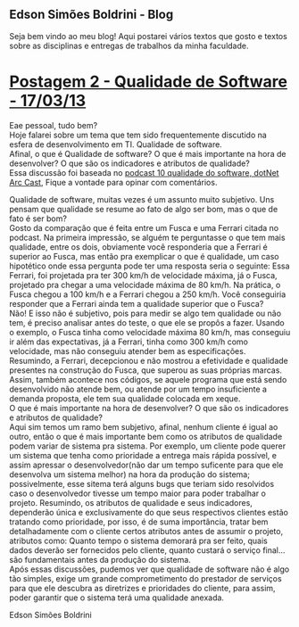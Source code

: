 ﻿## Edson Simões Boldrini - Blog

Seja bem vindo ao meu blog!
Aqui postarei vários textos que gosto e textos sobre as disciplinas e entregas de trabalhos da minha faculdade.<br>

# [Postagem 2 - Qualidade de Software - 17/03/13](https://github.com/edsonsb96/blog/blob/master/Postagem%202%20-%20Qualidade%20de%20Software/Postagem%202%20-%20Qualidade%20de%20Software.md)

Eae pessoal, tudo bem?<br>
Hoje falarei sobre um tema que tem sido frequentemente discutido na esfera de desenvolvimento em TI. Qualidade de software.<br>
Afinal, o que é Qualidade de software? O que é mais importante na hora de desenvolver? O que são os indicadores e atributos de qualidade?<br>
Essa discussão foi baseada no [podcast 10 qualidade do software, dotNet Arc Cast](http://podcast.dotnetarchitects.net/2010/02/podcast-10-qualidade-de-software/), Fique a vontade para opinar com comentários.<br>

Qualidade de software, muitas vezes é um assunto muito subjetivo. Uns pensam que qualidade se resume ao fato de algo ser bom, mas o que de fato é ser bom?<br>
Gosto da comparação que é feita entre um Fusca e uma Ferrari citada no podcast. Na primeira impressão, se alguém te perguntasse o que tem mais qualidade, entre os dois, obviamente você responderia que a Ferrari é superior ao Fusca, mas então pra exemplicar o que é qualidade, um caso hipotético onde essa pergunta pode ter uma resposta seria o seguinte: Essa Ferrari, foi projetada pra ter 300 km/h de velocidade máxima, já o Fusca, projetado pra chegar a uma velocidade máxima de 80 km/h. Na prática, o Fusca chegou a 100 km/h e a Ferrari chegou a 250 km/h. Você conseguiria responder que a Ferrari ainda tem a qualidade superior que o Fusca?<br>
Não! E isso não é subjetivo, pois para medir se algo tem qualidade ou não tem, é preciso analisar antes do teste, o que ele se propôs a fazer. Usando o exemplo, o Fusca tinha como velocidade máxima 80 km/h, mas conseguiu ir além das expectativas, já a Ferrari, tinha como 300 km/h como velocidade, mas não conseguiu atender bem as especificações. Resumindo, a Ferrari, decepcionou e não mostrou a efetividade e qualidade presentes na construção do Fusca, que superou as suas próprias marcas.<br>
Assim, também acontece nos códigos, se aquele programa que está sendo desenvolvido não atende bem, ou atende por um tempo insuficiente a demanda proposta, ele tem sua qualidade colocada em xeque.<br>
O que é mais importante na hora de desenvolver? O que são os indicadores e atributos de qualidade?<br>
Aqui sim temos um ramo bem subjetivo, afinal, nenhum cliente é igual ao outro, então o que é mais importante bem como os atributos de qualidade podem variar de sistema pra sistema. Por exemplo, um cliente pode querer um sistema que tenha como prioridade a entrega mais rápida possível, e assim apressar o desenvolvedor(não dar um tempo suficente para que ele desenvolva um sistema melhor) na hora da produção do sistema; possivelmente, esse sitema terá alguns bugs que teriam sido resolvidos caso o desenvolvedor tivesse um tempo maior para poder trabalhar o projeto. Resumindo, os atributos de qualidade e seus indicadores, dependerão única e exclusivamente do que seus respectivos clientes estão tratando como prioridade, por isso, é de suma importância, tratar bem detalhadamente com o cliente certos atributos antes de assumir o projeto, atributos como: Quanto tempo o sistema demorará pra ser feito, quais dados deverão ser fornecidos pelo cliente, quanto custará o serviço final... são fundamentais antes da produção do sistema.<br>
Após essas discussões, pudemos ver que qualidade de software não é algo tão simples, exige um grande comprometimento do prestador de serviços para que ele descubra as diretrizes e prioridades do cliente, para assim, poder garantir que o sistema terá uma qualidade anexada.<br>

Edson Simões Boldrini<br>
